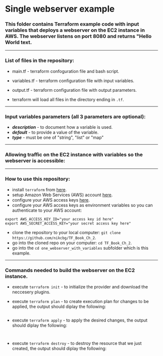 # Single webserver example 

### This folder contains Terraform example code with input variables that deploys a webserver on the EC2 instance in AWS. The webserver listens on port 8080 and returns "Hello World text.
------------------------------------------------------------------------------------------------
### List of files in the repository:
- main.tf - terraform confoguration file and bash script.
- variables.tf - terraform configuration file with input variables.
- output.tf - terraform configuration file with output parameters.

- terraform will load all files in the directory ending in `.tf`.
---------------------------------------------------------------------------------------------------------------
### Input variables parameters (all 3 parameters are optional):
- __*description*__ - to document how a variable is used.
- __*default*__ - to provide a value of the variable.
- __*type*__ - must be one of "string", "list" or "map"
-----------------------------------------------------------------------------------------------------------------
### Allowing traffic on the EC2 instance with variables so the webserver is accessible:


------------------------------------------------------------------------------------------------------------------

### How to use this repository:
- install `terraform` from [here](https://www.terraform.io/downloads.html).
- setup Amazon Web Services (AWS) account [here](https://aws.amazon.com/).
- configure your AWS access keys [here](https://docs.aws.amazon.com/general/latest/gr/aws-sec-cred-types.html#access-keys-and-secret-access-keys).
- configure your AWS access keys as environment variables so you can authenticate to your AWS account:

```
export AWS_ACCESS_KEY_ID="your access key id here"
export AWS_SECRET_ACCESS_KEY="your secret access key here"
```
   
- clone the repository to your local computer: `git clone https://github.com/nikcbg/TF_Book_Ch_2`.
- go into the cloned repo on your computer: `cd TF_Book_Ch_2`.
- go into the `cd one_webserver_with_variables` subfolder which is this example.

------------------------------------------------------------------------------------------------------------------
### Commands needed to build the webserver on the EC2 instance.
- execute `terraform init` - to initialize the provider and download the neccesery plugins.
  
- execute `terraform plan` - to create execution plan for changes to be applied, the output should diplay the following:  

```

```
  
- execute `terraform apply` - to apply the desired changes, the output should diplay the following:

```


```
  
  
- execute `terraform destroy` - to destroy the resource that we just created, the output should diplay the following:

```

```

